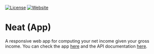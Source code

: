 [![License](https://img.shields.io/github/license/avalloneandrea/neat-app.svg?color=bright)](https://github.com/avalloneandrea/neat-app/blob/master/LICENSE)
[![Website](https://img.shields.io/website/https/neatapp.herokuapp.com.svg)](https://neatapp.herokuapp.com)

# Neat (App)

A responsive web app for computing your net income given your gross income.
You can check the app [here](https://neatapp.herokuapp.com) and the API documentation [here](https://neatapi.herokuapp.com).

